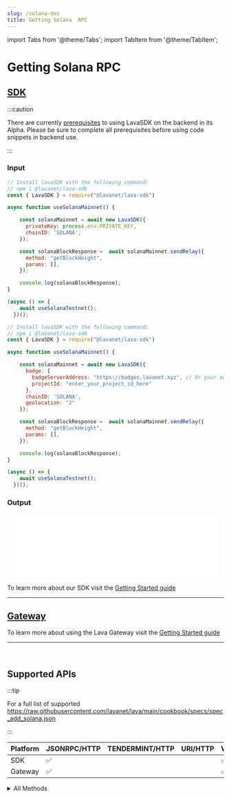 ```yaml
---
slug: /solana-dev
title: Getting Solana  RPC
---
```


import Tabs from '@theme/Tabs';
import TabItem from '@theme/TabItem';

# Getting Solana RPC


## [SDK](https://github.com/lavanet/lava-sdk)

:::caution 

There are currently [prerequisites](https://docs.lavanet.xyz/sdk-prerequisites?utm_source=getting-solana-rpc&utm_medium=docs&utm_campaign=sdk-alpha-launch) to using LavaSDK on the backend in its Alpha.
Please be sure to complete all prerequisites before using code snippets in backend use.

:::

### Input

<Tabs>

<TabItem value="backend" label="BackEnd">

```jsx
// Install lavaSDK with the following command:
// npm i @lavanet/lava-sdk
const { LavaSDK } = require("@lavanet/lava-sdk")

async function useSolanaMainnet() {

    const solanaMainnet = await new LavaSDK({
      privateKey: process.env.PRIVATE_KEY,
      chainID: 'SOLANA',
    });

    const solanaBlockResponse =  await solanaMainnet.sendRelay({
      method: "getBlockHeight",
      params: [],
    });

    console.log(solanaBlockResponse);
}

(async () => {
    await useSolanaTestnet();
  })();
```

</TabItem>

<TabItem value="frontend" label="FrontEnd">

```jsx
// Install lavaSDK with the following command:
// npm i @lavanet/lava-sdk
const { LavaSDK } = require("@lavanet/lava-sdk")

async function useSolanaMainnet() {

    const solanaMainnet = await new LavaSDK({
      badge: {
        badgeServerAddress: "https://badges.lavanet.xyz", // Or your own Badge-Server URL 
        projectId: "enter_your_project_id_here" 
      },
      chainID: 'SOLANA',
      geolocation: "2"
    });

    const solanaBlockResponse =  await solanaMainnet.sendRelay({
      method: "getBlockHeight",
      params: [],
    });

    console.log(solanaBlockResponse);
}

(async () => {
    await useSolanaTestnet();
  })();
```

</TabItem>

</Tabs>


### Output

<iframe width="100%" src="/img/chains/solana_call.webm" frameborder="0" allow="autoplay; encrypted-media; gyroscope; picture-in-picture" allowfullscreen></iframe>

To learn more about our SDK visit the [Getting Started guide](https://docs.lavanet.xyz/sdk-getting-started?utm_source=getting-solana-rpc&utm_medium=docs&utm_campaign=solana-pre-grant)

<hr />

## [Gateway](https://gateway.lavanet.xyz)

To learn more about using the Lava Gateway visit the [Getting Started guide](https://docs.lavanet.xyz/gateway-getting-started?utm_source=getting-solana-rpc&utm_medium=docs&utm_campaign=solana-pre-grant)

<hr />
<br />


## Supported APIs 

:::tip

For a full list of supported
https://raw.githubusercontent.com/lavanet/lava/main/cookbook/specs/spec_add_solana.json

:::

| Platform  |  JSONRPC/HTTP | TENDERMINT/HTTP | URI/HTTP | WEBSOCKET/HTTP 
| --------- | ------------- | --------------- | ---------|---------------
| SDK       | ✅            |                 |          | ✅
| Gateway   | ✅            |                 |          | ✅


<details>
<summary> All Methods</summary>


- getAccountInfo
- getBalance
- getBlock
- getBlockHeight
- getBlockProduction
- getBlockCommitment
- getBlocks
- getBlocksWithLimit
- getBlockTime
- getClusterNodes
- getEpochInfo
- getEpochSchedule
- getFeeForMessage
- getFirstAvailableBlock
- getGenesisHash
- getHealth
- getHighestSnapshotSlot
- getIdentity
- getInflationGovernor
- getInflationRate
- getInflationReward
- getLargestAccounts
- getLatestBlockhash
- getLeaderSchedule
- getMaxRetransmitSlot
- getMinimumBalanceForRentExemption
- getMultipleAccounts
- getProgramAccounts
- getRecentPerformanceSamples
- getRecentPrioritizationFees
- getSignaturesForAddress
- getSignatureStatuses
- getSlot
- getSlotLeader
- getSlotLeaders
- getStakeActivation
- getStakeMinimumDelegation
- getSupply
- getTokenAccountBalance
- getTokenAccountsByDelegate
- getTokenAccountsByOwner
- getTokenLargestAccounts
- getTokenSupply
- getTransaction
- getTransactionCount
- getVersion
- getVoteAccounts
- isBlockhashValid
- minimumLedgerSlot
- requestAirdrop
- sendTransaction
- simulateTransaction
- getConfirmedBlock
- getConfirmedBlocks
- getConfirmedBlocksWithLimit
- getConfirmedSignaturesForAddress2
- getConfirmedTransaction
- getFeeCalculatorForBlockhash
- getFeeRateGovernor
- getFees
- getRecentBlockhash
- getSnapshotSlot

</details>